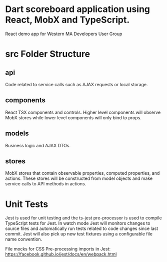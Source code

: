 # Dart scoreboard application using React, MobX and TypeScript.
React demo app for Western MA Developers User Group

# src Folder Structure

## api
Code related to service calls such as AJAX requests or local storage.

## components
React TSX components and controls.  Higher level components will observe MobX stores while lower level components will only bind to props.

## models
Business logic and AJAX DTOs.

## stores
MobX stores that contain observable properties, computed properties, and actions.  These stores will be constructed from model objects and make service calls to API methods in actions.

# Unit Tests
Jest is used for unit testing and the ts-jest pre-processor is used to compile TypeScript tests for Jest.  In watch mode Jest will monitors changes to source files and automatically run tests related to code changes since last commit.  Jest will also pick up new test fixtures using a configurable file name convention.

File mocks for CSS Pre-processing imports in Jest:
https://facebook.github.io/jest/docs/en/webpack.html
